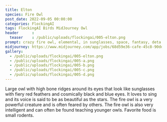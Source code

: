 ```yaml
---
title: Elton
species: Fire Owl
post_date: 2022-09-05 00:00:00
categories: FlockingAI
tags: FlockingAI Birds MidJourney Owl
header      :
  teaser    : /public/uploads/flockingai/005-elton.png
prompt: crazy fire owl, elemental, in sunglasses, space, fantasy, deta
midjourney: https://www.midjourney.com/app/jobs/68d59e36-cafe-45c8-90dd-060c0cbe5160
gallery: 
  - /public/uploads/flockingai/005-elton.png
  - /public/uploads/flockingai/005-a.png
  - /public/uploads/flockingai/005-b.png
  - /public/uploads/flockingai/005-c.png
  - /public/uploads/flockingai/005-d.png
---
```


Large owl with high bone ridges around its eyes that look like sunglasses with fiery red feathers and cosmically black and blue eyes. It loves to sing and its voice is said to be as beautiful as the stars. The fire owl is a very powerful creature and is often feared by others. The fire owl is also very intelligent and can often be found teaching younger owls. Favorite food is small rodents.
